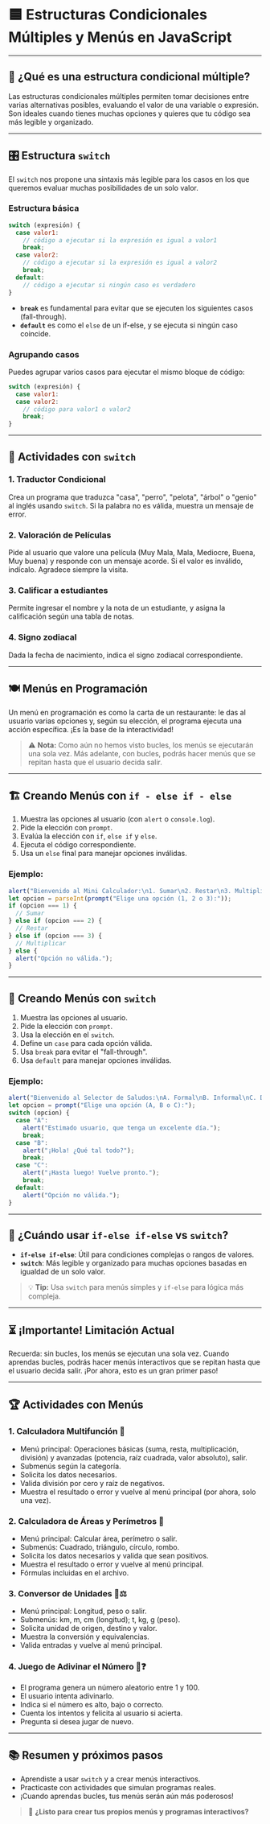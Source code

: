 # 🟦 Estructuras Condicionales Múltiples y Menús en JavaScript

---

## 🔄 ¿Qué es una estructura condicional múltiple?
Las estructuras condicionales múltiples permiten tomar decisiones entre varias alternativas posibles, evaluando el valor de una variable o expresión. Son ideales cuando tienes muchas opciones y quieres que tu código sea más legible y organizado.

---

## 🎛️ Estructura `switch`
El `switch` nos propone una sintaxis más legible para los casos en los que queremos evaluar muchas posibilidades de un solo valor.

### Estructura básica
```js
switch (expresión) {
  case valor1:
    // código a ejecutar si la expresión es igual a valor1
    break;
  case valor2:
    // código a ejecutar si la expresión es igual a valor2
    break;
  default:
    // código a ejecutar si ningún caso es verdadero
}
```

- **`break`** es fundamental para evitar que se ejecuten los siguientes casos (fall-through).
- **`default`** es como el `else` de un if-else, y se ejecuta si ningún caso coincide.

### Agrupando casos
Puedes agrupar varios casos para ejecutar el mismo bloque de código:
```js
switch (expresión) {
  case valor1:
  case valor2:
    // código para valor1 o valor2
    break;
}
```

---

## 📝 Actividades con `switch`
### 1. Traductor Condicional
Crea un programa que traduzca "casa", "perro", "pelota", "árbol" o "genio" al inglés usando `switch`. Si la palabra no es válida, muestra un mensaje de error.

### 2. Valoración de Películas
Pide al usuario que valore una película (Muy Mala, Mala, Mediocre, Buena, Muy buena) y responde con un mensaje acorde. Si el valor es inválido, indícalo. Agradece siempre la visita.

### 3. Calificar a estudiantes
Permite ingresar el nombre y la nota de un estudiante, y asigna la calificación según una tabla de notas.

### 4. Signo zodiacal
Dada la fecha de nacimiento, indica el signo zodiacal correspondiente.

---

## 🍽️ Menús en Programación
Un menú en programación es como la carta de un restaurante: le das al usuario varias opciones y, según su elección, el programa ejecuta una acción específica. ¡Es la base de la interactividad!

> ⚠️ **Nota:** Como aún no hemos visto bucles, los menús se ejecutarán una sola vez. Más adelante, con bucles, podrás hacer menús que se repitan hasta que el usuario decida salir.

---

## 🏗️ Creando Menús con `if - else if - else`

1. Muestra las opciones al usuario (con `alert` o `console.log`).
2. Pide la elección con `prompt`.
3. Evalúa la elección con `if`, `else if` y `else`.
4. Ejecuta el código correspondiente.
5. Usa un `else` final para manejar opciones inválidas.

### Ejemplo:
```js
alert("Bienvenido al Mini Calculador:\n1. Sumar\n2. Restar\n3. Multiplicar");
let opcion = parseInt(prompt("Elige una opción (1, 2 o 3):"));
if (opcion === 1) {
  // Sumar
} else if (opcion === 2) {
  // Restar
} else if (opcion === 3) {
  // Multiplicar
} else {
  alert("Opción no válida.");
}
```

---

## 🧩 Creando Menús con `switch`

1. Muestra las opciones al usuario.
2. Pide la elección con `prompt`.
3. Usa la elección en el `switch`.
4. Define un `case` para cada opción válida.
5. Usa `break` para evitar el "fall-through".
6. Usa `default` para manejar opciones inválidas.

### Ejemplo:
```js
alert("Bienvenido al Selector de Saludos:\nA. Formal\nB. Informal\nC. Despedida");
let opcion = prompt("Elige una opción (A, B o C):");
switch (opcion) {
  case "A":
    alert("Estimado usuario, que tenga un excelente día.");
    break;
  case "B":
    alert("¡Hola! ¿Qué tal todo?");
    break;
  case "C":
    alert("¡Hasta luego! Vuelve pronto.");
    break;
  default:
    alert("Opción no válida.");
}
```

---

## 🤔 ¿Cuándo usar `if-else if-else` vs `switch`?
- **`if-else if-else`**: Útil para condiciones complejas o rangos de valores.
- **`switch`**: Más legible y organizado para muchas opciones basadas en igualdad de un solo valor.

> 💡 **Tip:** Usa `switch` para menús simples y `if-else` para lógica más compleja.

---

## ⏳ ¡Importante! Limitación Actual
Recuerda: sin bucles, los menús se ejecutan una sola vez. Cuando aprendas bucles, podrás hacer menús interactivos que se repitan hasta que el usuario decida salir. ¡Por ahora, esto es un gran primer paso!

---

## 🏆 Actividades con Menús

### 1. Calculadora Multifunción 🧮
- Menú principal: Operaciones básicas (suma, resta, multiplicación, división) y avanzadas (potencia, raíz cuadrada, valor absoluto), salir.
- Submenús según la categoría.
- Solicita los datos necesarios.
- Valida división por cero y raíz de negativos.
- Muestra el resultado o error y vuelve al menú principal (por ahora, solo una vez).

### 2. Calculadora de Áreas y Perímetros 📐
- Menú principal: Calcular área, perímetro o salir.
- Submenús: Cuadrado, triángulo, círculo, rombo.
- Solicita los datos necesarios y valida que sean positivos.
- Muestra el resultado o error y vuelve al menú principal.
- Fórmulas incluidas en el archivo.

### 3. Conversor de Unidades 📏⚖️
- Menú principal: Longitud, peso o salir.
- Submenús: km, m, cm (longitud); t, kg, g (peso).
- Solicita unidad de origen, destino y valor.
- Muestra la conversión y equivalencias.
- Valida entradas y vuelve al menú principal.

### 4. Juego de Adivinar el Número 🔢❓
- El programa genera un número aleatorio entre 1 y 100.
- El usuario intenta adivinarlo.
- Indica si el número es alto, bajo o correcto.
- Cuenta los intentos y felicita al usuario si acierta.
- Pregunta si desea jugar de nuevo.

---

## 📚 Resumen y próximos pasos
- Aprendiste a usar `switch` y a crear menús interactivos.
- Practicaste con actividades que simulan programas reales.
- ¡Cuando aprendas bucles, tus menús serán aún más poderosos!

> 💬 **¿Listo para crear tus propios menús y programas interactivos?**


